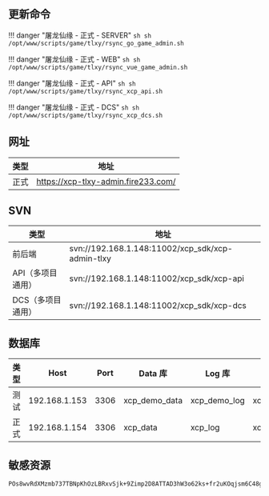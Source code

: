 ## 更新命令

!!! danger "屠龙仙缘 - 正式 - SERVER"
    ``` sh
    sh /opt/www/scripts/game/tlxy/rsync_go_game_admin.sh
    ```

!!! danger "屠龙仙缘 - 正式 - WEB"
    ``` sh
    sh /opt/www/scripts/game/tlxy/rsync_vue_game_admin.sh
    ```

!!! danger "屠龙仙缘 - 正式 - API"
    ``` sh
    sh /opt/www/scripts/game/tlxy/rsync_xcp_api.sh
    ```

!!! danger "屠龙仙缘 - 正式 - DCS"
    ``` sh
    sh /opt/www/scripts/game/tlxy/rsync_xcp_dcs.sh
    ```

## 网址

| 类型 | 地址                                  |
| ---- | ------------------------------------- |
| 正式 | <https://xcp-tlxy-admin.fire233.com/> |


## SVN

| 类型              | 地址                                             |
| ----------------- | ------------------------------------------------ |
| 前后端            | svn://192.168.1.148:11002/xcp_sdk/xcp-admin-tlxy |
| API（多项目通用） | svn://192.168.1.148:11002/xcp_sdk/xcp-api        |
| DCS（多项目通用） | svn://192.168.1.148:11002/xcp_sdk/xcp-dcs        |


## 数据库

| 类型 | Host          | Port | Data 库       | Log 库       | Site 库       |
| ---- | ------------- | ---- | ------------- | ------------ | ------------- |
| 测试 | 192.168.1.153 | 3306 | xcp_demo_data | xcp_demo_log | xcp_demo_site |
| 正式 | 192.168.1.154 | 3306 | xcp_data      | xcp_log      | xcp_site      |


## 敏感资源
```
POs8wvRdXMzmb737TBNpKhOzLBRxvSjk+9Zimp2D8ATTAD3hW3o62ks+fr2uKOqjsm6C48gq5Z/amO9KeJ5/NBd0htHP9d26n1HsVkmptT5w/HqgFZnJewxJq+sHKPNq65aWDsRfSOe7vTWQdzbvHDWllnsao3vAqnKUVMFakrvw2C9Kp8oNhqVVeUJjvTSELOsCaoQqm+PzhFp9A2mcq3e9rMjOitsU3bCYx9A+KiOPU7aJE7V2BBxn53xkuftrdyXcco8JbaRRpjtMfU/jfn7ez7JafkHj73leTHfuZ8NH
```